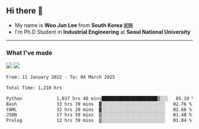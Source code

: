 ## Hi there 👋

- My name is **Woo Jun Lee** from **South Korea 🇰🇷**
- I'm Ph.D Student in **Industrial Engineering** at **Seoul National University**

---

### What I've made

<a href="https://share.streamlit.io/tomtom1103/kuiai_hackathon_2022/main/JL_app.py"><img src="https://img.shields.io/badge/Journey Lee-161B22?style=for-the-badge&logo=streamlit&logoColor=FF4B4B"/></a> <a href="https://jeon-100.github.io/Dangzang/"><img src="https://img.shields.io/badge/당신을 위한 장학금, 당장!-161B22?style=for-the-badge&logo=react&logoColor=#61DAFB"/></a>

<!--START_SECTION:waka-->

```txt
From: 11 January 2022 - To: 04 March 2025

Total Time: 1,210 hrs

Python             1,037 hrs 48 mins█████████████████████▒░░░   85.19 %
Bash               33 hrs 39 mins  ▓░░░░░░░░░░░░░░░░░░░░░░░░   02.76 %
YAML               32 hrs 20 mins  ▓░░░░░░░░░░░░░░░░░░░░░░░░   02.66 %
JSON               17 hrs 59 mins  ▒░░░░░░░░░░░░░░░░░░░░░░░░   01.48 %
Prolog             12 hrs 39 mins  ▒░░░░░░░░░░░░░░░░░░░░░░░░   01.04 %
```

<!--END_SECTION:waka-->

